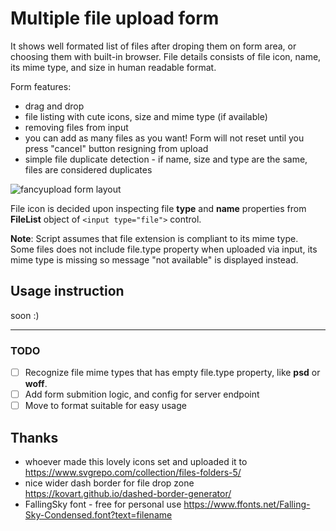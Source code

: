 # Multiple file upload form

It shows well formated list of files after droping them on form area, or choosing them with built-in browser.
File details consists of file icon, name, its mime type, and size in human readable format.

Form features:
- drag and drop
- file listing with cute icons, size and  mime type (if available)
- removing files from input
- you can add as many files as you want! Form will not reset until you press "cancel" button resigning from upload
- simple file duplicate detection - if name, size and type are the same, files are considered duplicates

![fancyupload form layout](https://github.com/piotrszymaniec/fancyupload/blob/master/fancy-upload-files.jpg?raw=true)

File icon is decided upon inspecting file **type** and **name** properties from **FileList** object of `<input type="file">` control.     

**Note**: Script assumes that file extension is compliant to its mime type.  
Some files does not include file.type property when uploaded via input, its mime type is missing so message "not available" is displayed instead.  
## Usage instruction
soon :)

---
### TODO
- [ ] Recognize file mime types that has empty file.type property, like **psd** or **woff**.
- [ ] Add form submition logic, and config for server endpoint
- [ ] Move to format suitable for easy usage

## Thanks
- whoever made this lovely icons set and uploaded it to https://www.svgrepo.com/collection/files-folders-5/
- nice wider dash border for file drop zone https://kovart.github.io/dashed-border-generator/
- FallingSky font - free for personal use https://www.ffonts.net/Falling-Sky-Condensed.font?text=filename